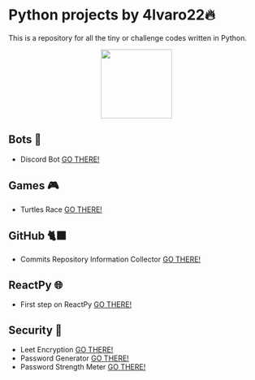 # Python projects by 4lvaro22🔥
This is a repository for all the tiny or challenge codes written in Python.
<p align="center">
  <img src="https://upload.wikimedia.org/wikipedia/commons/thumb/c/c3/Python-logo-notext.svg/1200px-Python-logo-notext.svg.png" width="140" height="136" frameBorder="0" align="center" />
</p>

## Bots 🤖
- Discord Bot [GO THERE!](./Bots/Discord/discord_bot.py)

## Games 🎮
- Turtles Race [GO THERE!](./Games/turtles-race/main.py)

## GitHub 🐈‍⬛
- Commits Repository Information Collector [GO THERE!](./Github/repository-commits-info/git-github.py)

## ReactPy 🌐
- First step on ReactPy [GO THERE!](./ReactPy/reactpy.py)

## Security 🔐
- Leet Encryption [GO THERE!](./Security/Encryption/leet-encryption/leet-encryption.py)
- Password Generator [GO THERE!](./Security/Password/Generator/password_generator.py)
- Password Strength Meter [GO THERE!](./Security/Password/Strength-Meter/password_strength_meter.py)
